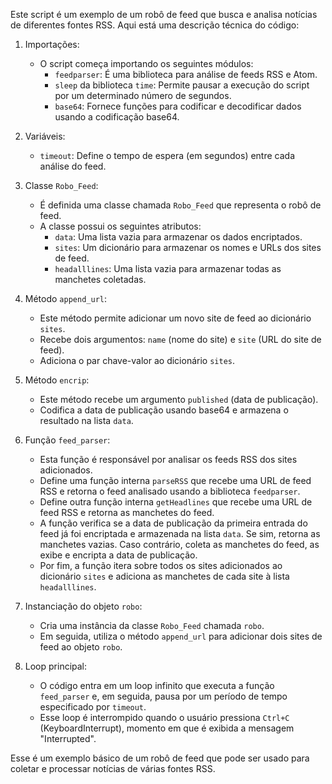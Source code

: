 Este script é um exemplo de um robô de feed que busca e analisa notícias de diferentes fontes RSS. Aqui está uma descrição técnica do código:

1. Importações:
   - O script começa importando os seguintes módulos:
     - `feedparser`: É uma biblioteca para análise de feeds RSS e Atom.
     - `sleep` da biblioteca `time`: Permite pausar a execução do script por um determinado número de segundos.
     - `base64`: Fornece funções para codificar e decodificar dados usando a codificação base64.

2. Variáveis:
   - `timeout`: Define o tempo de espera (em segundos) entre cada análise do feed.

3. Classe `Robo_Feed`:
   - É definida uma classe chamada `Robo_Feed` que representa o robô de feed.
   - A classe possui os seguintes atributos:
     - `data`: Uma lista vazia para armazenar os dados encriptados.
     - `sites`: Um dicionário para armazenar os nomes e URLs dos sites de feed.
     - `headalllines`: Uma lista vazia para armazenar todas as manchetes coletadas.

4. Método `append_url`:
   - Este método permite adicionar um novo site de feed ao dicionário `sites`.
   - Recebe dois argumentos: `name` (nome do site) e `site` (URL do site de feed).
   - Adiciona o par chave-valor ao dicionário `sites`.

5. Método `encrip`:
   - Este método recebe um argumento `published` (data de publicação).
   - Codifica a data de publicação usando base64 e armazena o resultado na lista `data`.

6. Função `feed_parser`:
   - Esta função é responsável por analisar os feeds RSS dos sites adicionados.
   - Define uma função interna `parseRSS` que recebe uma URL de feed RSS e retorna o feed analisado usando a biblioteca `feedparser`.
   - Define outra função interna `getHeadlines` que recebe uma URL de feed RSS e retorna as manchetes do feed.
   - A função verifica se a data de publicação da primeira entrada do feed já foi encriptada e armazenada na lista `data`. Se sim, retorna as manchetes vazias. Caso contrário, coleta as manchetes do feed, as exibe e encripta a data de publicação.
   - Por fim, a função itera sobre todos os sites adicionados ao dicionário `sites` e adiciona as manchetes de cada site à lista `headalllines`.

7. Instanciação do objeto `robo`:
   - Cria uma instância da classe `Robo_Feed` chamada `robo`.
   - Em seguida, utiliza o método `append_url` para adicionar dois sites de feed ao objeto `robo`.

8. Loop principal:
   - O código entra em um loop infinito que executa a função `feed_parser` e, em seguida, pausa por um período de tempo especificado por `timeout`.
   - Esse loop é interrompido quando o usuário pressiona `Ctrl+C` (KeyboardInterrupt), momento em que é exibida a mensagem "Interrupted".

Esse é um exemplo básico de um robô de feed que pode ser usado para coletar e processar notícias de várias fontes RSS.
